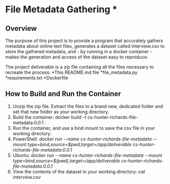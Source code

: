 # File Metadata Gathering *

## Overview ##

The purpose of this project is to provide a program that accurately gathers metadata about online text files, generates a dataset called interview.csv to store the gathered metadata, and - by running in a docker container - makes the generation and access of the dataset easy to reproduce.

The project deliverable is a zip file containing all the files necessary to recreate the process:
*This README.md file
*file_metadata.py
*requirements.txt
*Dockerfile

## How to Build and Run the Container ##

1. Unzip the zip file. Extract the files to a brand new, dedicated folder and set that new folder as your working directory.
2. Build the container: docker build -t cs-hunter-richards-file-metadata:0.0.1 .
3. Run the container, and use a bind mount to save the csv file in your working directory.
 1. PowerShell: *docker run --name cs-hunter-richards-file-metadata --mount type=bind,source=$pwd,target=/app/deliverable cs-hunter-richards-file-metadata:0.0.1*
 2. Ubuntu: *docker run --name cs-hunter-richards-file-metadata --mount type=bind,source=$(pwd),target=/app/deliverable cs-hunter-richards-file-metadata:0.0.1*
4. View the contents of the dataset in your working directory: *cat interview.csv*
